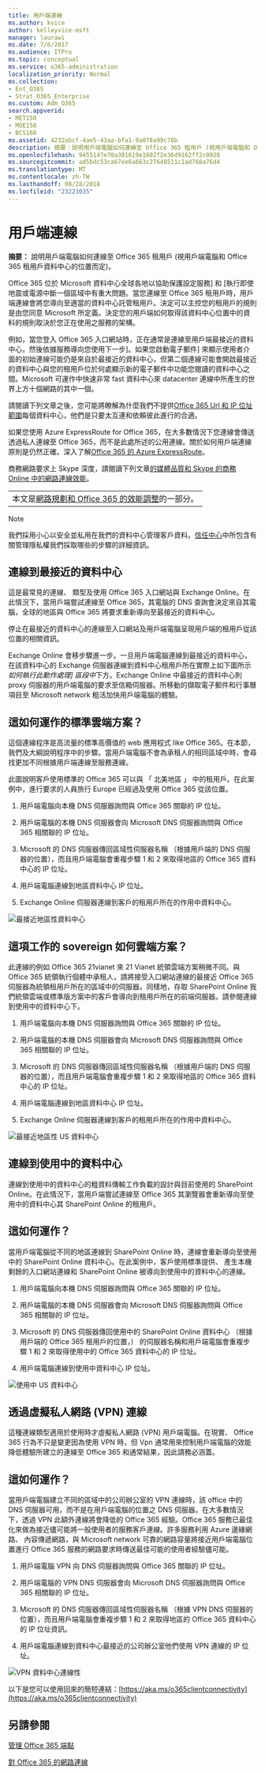 ```yaml
---
title: 用戶端連線
ms.author: kvice
author: kelleyvice-msft
manager: laurawi
ms.date: 7/6/2017
ms.audience: ITPro
ms.topic: conceptual
ms.service: o365-administration
localization_priority: Normal
ms.collection:
- Ent_O365
- Strat_O365_Enterprise
ms.custom: Adm_O365
search.appverid:
- MET150
- MOE150
- BCS160
ms.assetid: 4232abcf-4ae5-43aa-bfa1-9a078a99c78b
description: 摘要：說明用戶端電腦如何連線至 Office 365 租用戶 (視用戶端電腦和 Office 365 租用戶資料中心的位置而定)。
ms.openlocfilehash: 9455147e70a391619e1602f2e36d9162ff2c0928
ms.sourcegitcommit: ad5bdc53ca67ee6a663c27648511c1ad768a76d4
ms.translationtype: MT
ms.contentlocale: zh-TW
ms.lasthandoff: 08/28/2018
ms.locfileid: "23223035"
---
```

# <a name="client-connectivity"></a>用戶端連線

 **摘要：** 說明用戶端電腦如何連線至 Office 365 租用戶 (視用戶端電腦和 Office 365 租用戶資料中心的位置而定)。
  
Office 365 位於 Microsoft 資料中心全球各地以協助保護設定服務] 和 [執行即使地震或電源中斷一個區域中有重大問題。當您連線至 Office 365 租用戶時，用戶端連線會將您導向至適當的資料中心託管租用戶。決定可以主控您的租用戶的規則是由您同意 Microsoft 所定義。決定您的用戶端如何取得該資料中心位置中的資料的規則取決於您正在使用之服務的架構。
  
例如，當您登入 Office 365 入口網站時，正在通常是連線至用戶端最接近的資料中心，然後依據服務導向您使用下一步]。如果您啟動電子郵件] 來顯示使用者介面的初始連線可能仍是來自於最接近的資料中心，但第二個連線可能會開啟最接近的資料中心與您的租用戶位於何處顯示新的電子郵件中功能您閱讀的資料中心之間。Microsoft 可運作中快速非常 fast 資料中心來 datacenter 連線中所產生的世界上方十個網路的其中一個。
  
請閱讀下列文章之後，您可能將瞭解為什麼我們不提供[Office 365 Url 和 IP 位址範圍](https://support.office.com/article/8548a211-3fe7-47cb-abb1-355ea5aa88a2)每個資料中心，他們是只要太互連和依賴彼此進行的合適。
  
如果您使用 Azure ExpressRoute for Office 365，在大多數情況下您連線會傳送透過私人連線至 Office 365，而不是此處所述的公用連線。關於如何用戶端連線原則是仍然正確。深入了解[Office 365 的 Azure ExpressRoute](azure-expressroute.md)。
  
商務網路要求上 Skype 深度，請閱讀下列文章[的媒體品質和 Skype 的商務 Online 中的網路連線效能](https://support.office.com/article/Media-Quality-and-Network-Connectivity-Performance-in-Skype-for-Business-Online-5fe3e01b-34cf-44e0-b897-b0b2a83f0917)。

||
|:-----|
| 本文是[網路規劃和 Office 365 的效能調整](https://aka.ms/tune)的一部分。|

> [!NOTE]
> 我們採用小心以安全並私用在我們的資料中心管理客戶資料。[信任中心](https://go.microsoft.com/fwlink/?LinkID=397383)中所包含有關管理隱私權我們採取哪些的步驟的詳細資訊。
  
## <a name="connecting-to-the-nearest-datacenter"></a>連線到最接近的資料中心

這是最常見的連線、 類型及使用 Office 365 入口網站與 Exchange Online。在此情況下，當用戶端嘗試連線至 Office 365，其電腦的 DNS 查詢會決定來自其電腦，全球的地區與 Office 365 將要求重新導向至最接近的資料中心。
  
停止在最接近的資料中心的連線至入口網站及用戶端電腦呈現用戶端的租用戶從該位置的相關資訊。
  
Exchange Online 會移步驟進一步。一旦用戶端電腦連線到最接近的資料中心，在該資料中心的 Exchange 伺服器連線到資料中心租用戶所在實際上如下圖所示*如何執行此動作處理] 區段中*下方。Exchange Online 中最接近的資料中心則 proxy 伺服器的用戶端電腦的要求至信箱伺服器。所移動的擷取電子郵件和行事曆項目至 Microsoft network 粗活加快用戶端電腦的體驗。
  
## <a name="how-does-this-work-for-standard-cloud-offerings"></a>這如何運作的標準雲端方案？

這個連線程序是高流量的標準高價值的 web 應用程式 like Office 365。在本節，我們及大綱說明程序中的步驟。當用戶端電腦不會為承租人的相同區域中時，會尋找更加不同根據用戶端連線至服務連線。
  
 此圖說明客戶使用標準的 Office 365 可以與 「 北美地區 」 中的租用戶。在此案例中，進行要求的人員旅行 Europe 已經過及使用 Office 365 從該位置。
  
1. 用戶端電腦向本機 DNS 伺服器詢問與 Office 365 關聯的 IP 位址。

2. 用戶端電腦的本機 DNS 伺服器會向 Microsoft DNS 伺服器詢問與 Office 365 相關聯的 IP 位址。

3. Microsoft 的 DNS 伺服器傳回區域性伺服器名稱 （根據用戶端的 DNS 伺服器的位置），而且用戶端電腦會重複步驟 1 和 2 來取得地區的 Office 365 資料中心的 IP 位址。

4. 用戶端電腦連線到地區資料中心 IP 位址。

5. Exchange Online 伺服器連線到客戶的租用戶所在的作用中資料中心。

![最接近地區性資料中心](media/4ea108e9-a299-4e3d-b0d3-469b434ff899.png)
  
## <a name="how-does-this-work-for-sovereign-cloud-offerings"></a>這項工作的 sovereign 如何雲端方案？

此連線的例如 Office 365 21vianet 來 21 Vianet 統領雲端方案稍微不同。與 Office 365 統領執行個體中承租人，請將接受入口網站連線的最接近 Office 365 伺服器為統領租用戶所在的區域中的伺服器。同樣地，存取 SharePoint Online 我們統領雲端或標準版方案中的客戶會導向到租用戶所在的前端伺服器。請參閱連線到使用中的資料中心下。
  
1. 用戶端電腦向本機 DNS 伺服器詢問與 Office 365 關聯的 IP 位址。

2. 用戶端電腦的本機 DNS 伺服器會向 Microsoft DNS 伺服器詢問與 Office 365 相關聯的 IP 位址。

3. Microsoft 的 DNS 伺服器傳回區域性伺服器名稱 （根據用戶端的 DNS 伺服器的位置），而且用戶端電腦會重複步驟 1 和 2 來取得地區的 Office 365 資料中心的 IP 位址。

4. 用戶端電腦連線到地區資料中心 IP 位址。

5. Exchange Online 伺服器連線到客戶的租用戶所在的作用中資料中心。

![最接近地區性 US 資料中心](media/c0628c54-0059-48c5-8a0f-41bf392ee182.png)
  
## <a name="connecting-to-the-active-datacenter"></a>連線到使用中的資料中心

連線到使用中的資料中心的粗資料傳輸工作負載的設計與目前使用的 SharePoint Online。在此情況下，當用戶端嘗試連線至 Office 365 其瀏覽器會重新導向至使用中的資料中心其 SharePoint Online 的租用戶。
  
## <a name="how-does-this-work"></a>這如何運作？

當用戶端電腦從不同的地區連線到 SharePoint Online 時，連線會重新導向至使用中的 SharePoint Online 資料中心。在此案例中，客戶使用標準提供、 產生本機剩餘的入口網站連線和 SharePoint Online 被導向到使用中的資料中心的連線。
  
1. 用戶端電腦向本機 DNS 伺服器詢問與 Office 365 關聯的 IP 位址。

2. 用戶端電腦的本機 DNS 伺服器會向 Microsoft DNS 伺服器詢問與 Office 365 相關聯的 IP 位址。

3. Microsoft 的 DNS 伺服器傳回使用中的 SharePoint Online 資料中心 （根據用戶端的 Office 365 租用戶的位置，） 的伺服器名稱和用戶端電腦會重複步驟 1 和 2 來取得使用中的 Office 365 資料中心的 IP 位址。

4. 用戶端電腦連線到使用中資料中心 IP 位址。

![使用中 US 資料中心](media/c6d2933f-49cb-4536-bea7-c868707755ae.png)
  
## <a name="connecting-over-virtual-private-networks-vpns"></a>透過虛擬私人網路 (VPN) 連線

這種連線類型適用於使用時才虛擬私人網路 (VPN) 用戶端電腦。在現實、 Office 365 行為不只是變更因為使用 VPN 時，但 Vpn 通常用來控制用戶端電腦的效能降低體驗所建立的連線至 Office 365 和通常結果，因此請務必涵蓋。
  
## <a name="how-does-this-work"></a>這如何運作？

當用戶端電腦建立不同的區域中的公司辦公室的 VPN 連線時，該 office 中的 DNS 伺服器可用，而不是在用戶端電腦的位置之 DNS 伺服器。在大多數情況下，透過 VPN 此額外連線將會降低的 Office 365 經驗。Office 365 服務已最佳化來做為接近儘可能將一般使用者的服務客戶連線。許多服務利用 Azure 邊緣網路、 內容傳遞網路，與 Microsoft network 可靠的網路容量將接近用戶端電腦位置進行 Office 365 服務的網路要求時傳送最佳可能的使用者經驗儘可能。
  
1. 用戶端電腦 VPN 向 DNS 伺服器詢問與 Office 365 關聯的 IP 位址。

2. 用戶端電腦的 VPN DNS 伺服器會向 Microsoft DNS 伺服器詢問與 Office 365 相關聯的 IP 位址。

3. Microsoft 的 DNS 伺服器傳回區域性伺服器名稱 （根據 VPN DNS 伺服器的位置），而且用戶端電腦會重複步驟 1 和 2 來取得地區的 Office 365 資料中心的 IP 位址資訊。

4. 用戶端電腦連線到資料中心最接近的公司辦公室他們使用 VPN 連線的 IP 位址。

![VPN 資料中心連線性](media/b5f4c06c-65a3-462d-aae8-9a4602dd8d9e.png)
  
以下是您可以使用回來的簡短連結：[https://aka.ms/o365clientconnectivity](https://aka.ms/o365clientconnectivity)
  
## <a name="see-also"></a>另請參閱

[管理 Office 365 端點](https://support.office.com/article/99cab9d4-ef59-4207-9f2b-3728eb46bf9a)
  
[對 Office 365 的網路連線](network-connectivity.md)
